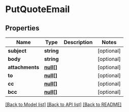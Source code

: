 # PutQuoteEmail

## Properties

 Name            | Type              | Description | Notes      
-----------------|-------------------|-------------|------------
 **subject**     | **string**        |             | [optional] 
 **body**        | **string**        |             | [optional] 
 **attachments** | [**null[]**](.md) |             | [optional] 
 **to**          | [**null[]**](.md) |             | [optional] 
 **cc**          | [**null[]**](.md) |             | [optional] 
 **bcc**         | [**null[]**](.md) |             | [optional] 

[[Back to Model list]](../README.md#documentation-for-models) [[Back to API list]](../README.md#documentation-for-api-endpoints) [[Back to README]](../README.md)


